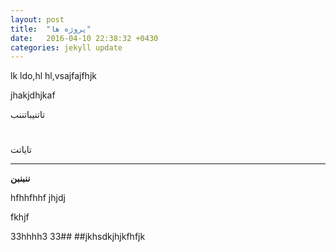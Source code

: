 ```yaml
---
layout: post
title:  "پروژه ها"
date:   2016-04-10 22:38:32 +0430
categories: jekyll update
---
```

lk ldo,hl hl,vsajfajfhjk

jhakjdhjkaf

تاتنیباتننب
#
تایاتت
****

**ننبنبن**


hfhhfhhf
jhjdj


fkhjf






33hhhh3
33##
##jkhsdkjhjkfhfjk
